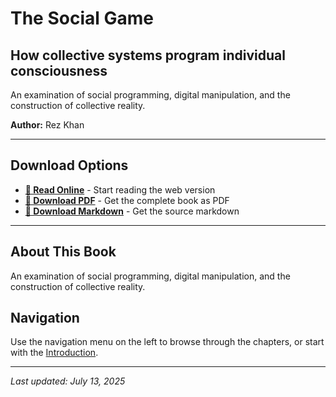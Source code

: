 # The Social Game

## How collective systems program individual consciousness

An examination of social programming, digital manipulation, and the construction of collective reality.

**Author:** Rez Khan

---

## Download Options

- **[📖 Read Online](the-social-game.md)** - Start reading the web version
- **[📄 Download PDF](downloads/20_The_Social_Game.pdf)** - Get the complete book as PDF
- **[📝 Download Markdown](downloads/20_The_Social_Game.md)** - Get the source markdown

---

## About This Book

An examination of social programming, digital manipulation, and the construction of collective reality.

## Navigation

Use the navigation menu on the left to browse through the chapters, or start with the [Introduction](the-social-game.md).

---

*Last updated: July 13, 2025*
